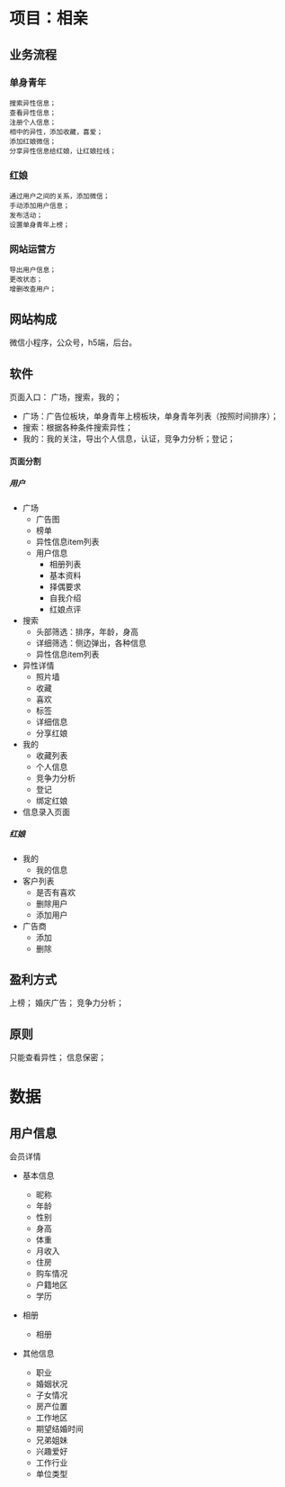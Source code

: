 # 项目：相亲

## 业务流程

### 单身青年

    搜索异性信息；
    查看异性信息；
    注册个人信息；
    相中的异性，添加收藏，喜爱；
    添加红娘微信；
    分享异性信息给红娘，让红娘拉线；

### 红娘

    通过用户之间的关系，添加微信；
    手动添加用户信息；
    发布活动；
    设置单身青年上榜；

### 网站运营方

    导出用户信息；
    更改状态；
    增删改查用户；

## 网站构成

微信小程序，公众号，h5端，后台。

## 软件

页面入口： 广场，搜索，我的；

- 广场：广告位板块，单身青年上榜板块，单身青年列表（按照时间排序）；
- 搜索：根据各种条件搜索异性；
- 我的：我的关注，导出个人信息，认证，竞争力分析；登记；

#### 页面分割

##### 用户

- 广场
  - 广告图
  - 榜单
  - 异性信息item列表
  + 用户信息
    - 相册列表
    - 基本资料
    - 择偶要求
    - 自我介绍
    - 红娘点评
- 搜索
  - 头部筛选：排序，年龄，身高
  - 详细筛选：侧边弹出，各种信息
  - 异性信息item列表
- 异性详情
  - 照片墙
  - 收藏
  - 喜欢
  - 标签
  - 详细信息
  - 分享红娘
- 我的
  - 收藏列表
  - 个人信息
  - 竞争力分析
  - 登记
  - 绑定红娘
- 信息录入页面

##### 红娘

- 我的
  - 我的信息
- 客户列表
  - 是否有喜欢
  - 删除用户
  - 添加用户
- 广告商
  - 添加
  - 删除

## 盈利方式

上榜；
婚庆广告；
竞争力分析；

## 原则

只能查看异性；
信息保密；

# 数据
## 用户信息
会员详情
+ 基本信息
  * 昵称
  * 年龄
  * 性别
  * 身高
  * 体重
  * 月收入
  * 住房
  * 购车情况
  * 户籍地区
  * 学历

+ 相册
  * 相册

+ 其他信息
  * 职业
  * 婚姻状况
  * 子女情况
  * 房产位置
  * 工作地区
  * 期望结婚时间
  * 兄弟姐妹
  * 兴趣爱好
  * 工作行业
  * 单位类型